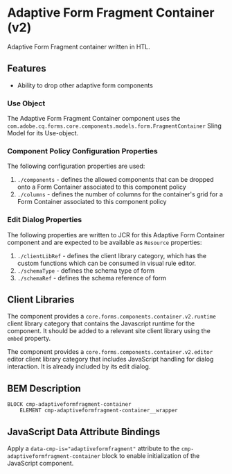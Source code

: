 <!--
Copyright 2023 Adobe

Licensed under the Apache License, Version 2.0 (the "License");
you may not use this file except in compliance with the License.
You may obtain a copy of the License at

    http://www.apache.org/licenses/LICENSE-2.0

Unless required by applicable law or agreed to in writing, software
distributed under the License is distributed on an "AS IS" BASIS,
WITHOUT WARRANTIES OR CONDITIONS OF ANY KIND, either express or implied.
See the License for the specific language governing permissions and
limitations under the License.
-->
Adaptive Form Fragment Container (v2)
====
Adaptive Form Fragment container written in HTL.

## Features
* Ability to drop other adaptive form components

### Use Object
The Adaptive Form Fragment Container component uses the `com.adobe.cq.forms.core.components.models.form.FragmentContainer` Sling Model for its Use-object.

### Component Policy Configuration Properties
The following configuration properties are used:

1. `./components` - defines the allowed components that can be dropped onto a Form Container associated to this component policy
2. `./columns` - defines the number of columns for the container's grid for a Form Container associated to this component policy

### Edit Dialog Properties
The following properties are written to JCR for this Adaptive Form Container component and are expected to be available as `Resource` 
properties:

1. `./clientLibRef` - defines the client library category, which has the custom functions which can be consumed in visual rule editor.
2. `./schemaType` - defines the schema type of form
3. `./schemaRef` - defines the schema reference of form

## Client Libraries

The component provides a `core.forms.components.container.v2.runtime` client library category that contains the Javascript runtime for the component. 
It should be added to a relevant site client library using the `embed` property.

The component provides a `core.forms.components.container.v2.editor` editor client library category that includes
JavaScript handling for dialog interaction. It is already included by its edit dialog.

## BEM Description
```
BLOCK cmp-adaptiveformfragment-container
    ELEMENT cmp-adaptiveformfragment-container__wrapper
```

## JavaScript Data Attribute Bindings

Apply a `data-cmp-is="adaptiveformfragment"` attribute to the `cmp-adaptiveformfragment-container` block to enable initialization of the JavaScript component.
